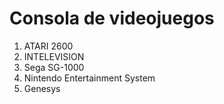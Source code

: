 # Consola de videojuegos

1. ATARI 2600
2. INTELEVISION
3. Sega SG-1000
4. Nintendo Entertainment System
5.  Genesys 